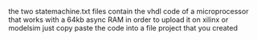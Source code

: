the two statemachine.txt files contain the vhdl code of a microprocessor that works with a 64kb async RAM in order to upload it on xilinx or modelsim just copy paste the code into a file project that you created
